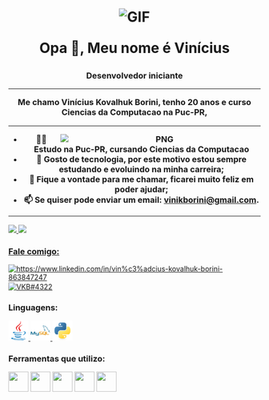 <h1 align="center">
<img align="center" alt="GIF" src="https://user-images.githubusercontent.com/84641482/193364914-31168c27-3ef5-40f0-9862-86e856fd1a42.gif" width="400px" />

Opa 👋, Meu nome é Vinícius</h1>
<h3 align="center">Desenvolvedor iniciante


---------------




Me chamo <b> Vinícius Kovalhuk Borini, tenho 20 anos e curso Ciencias da Computacao na Puc-PR,  </b>

<hr />
  <img align="right" alt="PNG" src="https://user-images.githubusercontent.com/84641482/193365352-b80fc5bd-0c08-46c4-b48f-143ae52f6c24.png" width="400px" />


 - 👩‍💻 Estudo na Puc-PR, cursando Ciencias da Computacao
 - 💼 Gosto de tecnologia, por este motivo estou sempre estudando e evoluindo na minha carreira;
 - 💬 Fique a vontade para me chamar, ficarei muito feliz em poder ajudar;
 - 📫 Se quiser pode enviar um email: vinikborini@gmail.com.
  
</hr></hr>
  
  
---------------
  
<p align="left" >


<a href="https://github.com/seu-usuário-aqui">
<img height="180em" src="https://github-readme-stats.vercel.app/api/top-langs/?username=VKB2012&layout=compact&langs_count=7&theme=dracula"/>
<img height="180em" src="https://github-readme-stats.vercel.app/api?username=VKB2012&show_icons=true&theme=dracula&include_all_commits=true&count_private=true"/>
</h3>

  

<h3 align="left">Fale comigo:</h3>
<p align="left">
<a href="https://linkedin.com/in/https://www.linkedin.com/in/vin%c3%adcius-kovalhuk-borini-863847247" target="blank"><img align="center" src="https://raw.githubusercontent.com/rahuldkjain/github-profile-readme-generator/master/src/images/icons/Social/linked-in-alt.svg" alt="https://www.linkedin.com/in/vin%c3%adcius-kovalhuk-borini-863847247" height="30" width="40" /></a>
<a href="https://discord.gg/VKB#4322" target="blank"><img align="center" src="https://raw.githubusercontent.com/rahuldkjain/github-profile-readme-generator/master/src/images/icons/Social/discord.svg" alt="VKB#4322" height="30" width="40" /></a>
 

<h3 align="left">Linguagens:</h3>
<p align="left">  <a href="https://www.w3.org/html/" target="_blank" rel="noreferrer"><a href="https://www.java.com" target="_blank" rel="noreferrer"> <img src="https://raw.githubusercontent.com/devicons/devicon/master/icons/java/java-original.svg" alt="java" width="40" height="40"/> </a> <a href="https://www.mysql.com/" target="_blank" rel="noreferrer"> <img src="https://raw.githubusercontent.com/devicons/devicon/master/icons/mysql/mysql-original-wordmark.svg" alt="mysql" width="40" height="40"/> </a> <a href="https://www.python.org" target="_blank" rel="noreferrer"> <img src="https://raw.githubusercontent.com/devicons/devicon/master/icons/python/python-original.svg" alt="python" width="40" height="40"/> </a> </p>

<h3 align="left">Ferramentas que utilizo:</h3>
  <p align="left">
    <a><img src="https://cdn.jsdelivr.net/gh/devicons/devicon/icons/vscode/vscode-original.svg" width="40" height="40"/></a>
 <a><img src="https://cdn.jsdelivr.net/gh/devicons/devicon/icons/intellij/intellij-original.svg"  width="40" height="40"/></a>  
             <a><img src="https://cdn.jsdelivr.net/gh/devicons/devicon/icons/pycharm/pycharm-original.svg"  width="40" height="40"/></a>
             <a><img src="https://cdn.jsdelivr.net/gh/devicons/devicon/icons/processing/processing-original.svg" width="40" height="40"/></a>
             <a><img src="https://cdn.jsdelivr.net/gh/devicons/devicon/icons/mysql/mysql-original.svg"  width="40" height="40"/></a></p>
          
          

